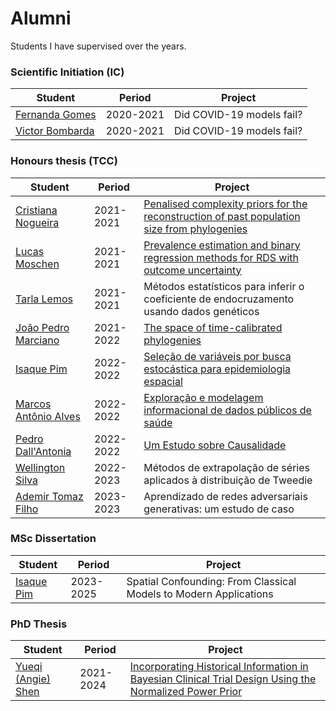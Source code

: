 # Alumni

Students I have supervised over the years. 

### Scientific Initiation (IC)

| Student  | Period    | Project                   | 
|----------|-----------|---------------------------|
| [Fernanda Gomes](https://github.com/fernandalsgomes) | 2020-2021 | Did COVID-19 models fail? | 
| [Victor Bombarda](https://github.com/victorbombarda) | 2020-2021 | Did COVID-19 models fail? |



### Honours thesis (TCC)

| Student  | Period    | Project                   | 
|----------|-----------|---------------------------|
| [Cristiana Nogueira](https://github.com/Cristiananc) | 2021-2021 | [Penalised complexity priors for the reconstruction of past population size from phylogenies](https://bibliotecadigital.fgv.br/dspace/bitstream/handle/10438/31847/TCC%20-%20Cristiana%20Couto.pdf?sequence=1)| 
| [Lucas Moschen](https://github.com/lucasmoschen/) | 2021-2021 | [Prevalence estimation and binary regression methods for RDS with outcome uncertainty](https://github.com/lucasmoschen/rds-bayesian-analysis-tcc) |
| [Tarla Lemos](https://github.com/TLAndrade) | 2021-2021 | Métodos estatísticos para inferir o coeficiente de endocruzamento usando dados genéticos | 
| [João Pedro Marciano](https://github.com/JPMarciano) | 2021-2022 | [The space of time-calibrated phylogenies](https://bibliotecadigital.fgv.br/dspace/handle/10438/33849) | 
| [Isaque Pim](https://github.com/isaquepim)| 2022-2022 | [Seleção de variáveis por busca estocástica para epidemiologia espacial](https://bibliotecadigital.fgv.br/dspace/bitstream/handle/10438/33851/TCC%20-%20Isaque%20Vieira%20Pim.pdf?sequence=1&isAllowed=y) | 
| [Marcos Antônio Alves](https://br.linkedin.com/in/marcos-antonio-alves-?original_referer=https%3A%2F%2Fwww.google.com%2F)| 2022-2022 | [Exploração e modelagem informacional de dados públicos de saúde](https://bibliotecadigital.fgv.br/dspace/handle/10438/33848) | 
| [Pedro Dall'Antonia](https://github.com/pedrodall)| 2022-2022 | [Um Estudo sobre Causalidade](https://bibliotecadigital.fgv.br/dspace/handle/10438/33840)| 
| [Wellington Silva](https://github.com/wellington36)| 2022-2023| Métodos de extrapolação de séries aplicados à distribuição de Tweedie|
|[Ademir Tomaz Filho](https://www.linkedin.com/search/results/all/?fetchDeterministicClustersOnly=true&heroEntityKey=urn%3Ali%3Afsd_profile%3AACoAACrYKlcB-pIamS5gBcZxFKsgkM-9UEuj1Rg&keywords=ademir%20tomaz%20filho&origin=RICH_QUERY_SUGGESTION&position=0&searchId=2b99c2b7-cf73-43b5-9bf2-9be11091ad06&sid=86r&spellCorrectionEnabled=false)|2023-2023|Aprendizado de redes adversariais generativas: um estudo de caso|

### MSc Dissertation
| Student  | Period    | Project                   | 
|----------|-----------|---------------------------| 
| [Isaque Pim](https://github.com/isaquepim) | 2023-2025 | Spatial Confounding: From Classical Models to Modern Applications|


### PhD Thesis
| Student  | Period    | Project                   | 
|----------|-----------|---------------------------| 
| [Yueqi (Angie) Shen](https://scholar.google.com/citations?user=DPSj_L8AAAAJ&hl=en) | 2021-2024 | [Incorporating Historical Information in Bayesian Clinical Trial Design Using the Normalized Power Prior](https://cdr.lib.unc.edu/downloads/k930c792k) |
